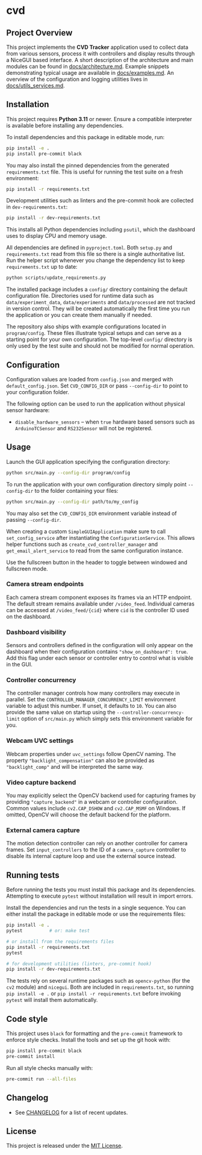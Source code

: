 # cvd

## Project Overview

This project implements the **CVD Tracker** application used to collect
data from various sensors, process it with controllers and display results
through a NiceGUI based interface.  A short description of the architecture
and main modules can be found in [docs/architecture.md](docs/architecture.md).
Example snippets demonstrating typical usage are available in
[docs/examples.md](docs/examples.md).
An overview of the configuration and logging utilities lives in
[docs/utils_services.md](docs/utils_services.md).

## Installation

This project requires **Python 3.11** or newer. Ensure a compatible
interpreter is available before installing any dependencies.

To install dependencies and this package in editable mode, run:

```bash
pip install -e .
pip install pre-commit black
```

You may also install the pinned dependencies from the generated
`requirements.txt` file. This is useful for running the test suite on a
fresh environment:

```bash
pip install -r requirements.txt
```

Development utilities such as linters and the pre-commit hook are collected in
`dev-requirements.txt`:

```bash
pip install -r dev-requirements.txt
```

This installs all Python dependencies including `psutil`, which the dashboard
uses to display CPU and memory usage.

All dependencies are defined in `pyproject.toml`. Both `setup.py` and
`requirements.txt` read from this file so there is a single authoritative list.
Run the helper script whenever you change the dependency list to keep
`requirements.txt` up to date:

```bash
python scripts/update_requirements.py
```


The installed package includes a `config/` directory containing the default
configuration file. Directories used for runtime data such as
`data/experiment_data`, `data/experiments` and `data/processed` are not
tracked in version control. They will be created automatically the first time
you run the application or you can create them manually if needed.


The repository also ships with example configurations located in
`program/config`.  These files illustrate typical setups and can serve as a
starting point for your own configuration.  The top-level `config/` directory is
only used by the test suite and should not be modified for normal operation.

## Configuration

Configuration values are loaded from `config.json` and merged with
`default_config.json`. Set ``CVD_CONFIG_DIR`` or pass ``--config-dir`` to point to
your configuration folder.

The following option can be used to run the application without physical sensor
hardware:

* ``disable_hardware_sensors`` – when ``true`` hardware based sensors such as
  ``ArduinoTCSensor`` and ``RS232Sensor`` will not be registered.

## Usage

Launch the GUI application specifying the configuration directory:

```bash
python src/main.py --config-dir program/config
```

To run the application with your own configuration directory simply point
`--config-dir` to the folder containing your files:

```bash
python src/main.py --config-dir path/to/my_config
```

You may also set the ``CVD_CONFIG_DIR`` environment variable instead of passing
``--config-dir``.

When creating a custom ``SimpleGUIApplication`` make sure to call
``set_config_service`` after instantiating the
``ConfigurationService``. This allows helper functions such as
``create_cvd_controller_manager`` and ``get_email_alert_service`` to read from
the same configuration instance.

Use the fullscreen button in the header to toggle between windowed and fullscreen mode.

### Camera stream endpoints

Each camera stream component exposes its frames via an HTTP endpoint.  The
default stream remains available under ``/video_feed``.  Individual cameras can
be accessed at ``/video_feed/{cid}`` where ``cid`` is the controller ID used on
the dashboard.

### Dashboard visibility

Sensors and controllers defined in the configuration will only appear on the
dashboard when their configuration contains ``"show_on_dashboard": true``.
Add this flag under each sensor or controller entry to control what is visible
in the GUI.

### Controller concurrency

The controller manager controls how many controllers may execute in parallel.
Set the ``CONTROLLER_MANAGER_CONCURRENCY_LIMIT`` environment variable to adjust
this number. If unset, it defaults to ``10``. You can also provide the same
value on startup using the ``--controller-concurrency-limit`` option of
``src/main.py`` which simply sets this environment variable for you.

### Webcam UVC settings

Webcam properties under ``uvc_settings`` follow OpenCV naming. The property
``"backlight_compensation"`` can also be provided as ``"backlight_comp"`` and
will be interpreted the same way.

### Video capture backend

You may explicitly select the OpenCV backend used for capturing frames by
providing ``"capture_backend"`` in a webcam or controller configuration. Common
values include ``cv2.CAP_DSHOW`` and ``cv2.CAP_MSMF`` on Windows. If omitted,
OpenCV will choose the default backend for the platform.

### External camera capture

The motion detection controller can rely on another controller for camera frames.
Set ``input_controllers`` to the ID of a ``camera_capture`` controller to disable
its internal capture loop and use the external source instead.


## Running tests

Before running the tests you must install this package and its dependencies.
Attempting to execute `pytest` without installation will result in import
errors.

Install the dependencies and run the tests in a single sequence. You can
either install the package in editable mode or use the requirements files:

```bash
pip install -e .
pytest          # or: make test

# or install from the requirements files
pip install -r requirements.txt
pytest

# for development utilities (linters, pre-commit hook)
pip install -r dev-requirements.txt

```

The tests rely on several runtime packages such as `opencv-python` (for the
`cv2` module) and `nicegui`. Both are included in `requirements.txt`, so running
``pip install -e .`` or ``pip install -r requirements.txt`` before invoking
`pytest` will install them automatically.

## Code style

This project uses `black` for formatting and the `pre-commit` framework to
enforce style checks. Install the tools and set up the git hook with:

```bash
pip install pre-commit black
pre-commit install
```

Run all style checks manually with:

```bash
pre-commit run --all-files
```

## Changelog

- See [CHANGELOG](CHANGELOG.md) for a list of recent updates.

## License

This project is released under the [MIT License](LICENSE).
